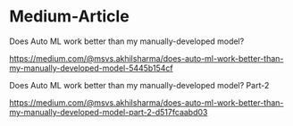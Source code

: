 # Medium-Article
Does Auto ML work better than my manually-developed model?

https://medium.com/@msvs.akhilsharma/does-auto-ml-work-better-than-my-manually-developed-model-5445b154cf

Does Auto ML work better than my manually-developed model? Part-2

https://medium.com/@msvs.akhilsharma/does-auto-ml-work-better-than-my-manually-developed-model-part-2-d517fcaabd03

